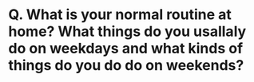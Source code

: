 # Q. What is your normal routine at home? What things do you usallaly do on weekdays and what kinds of things do you do do on weekends?

